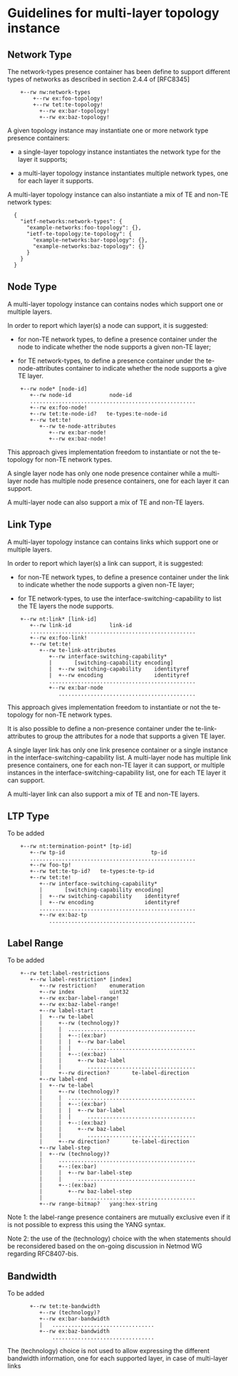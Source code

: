 # Guidelines for multi-layer topology instance

## Network Type

The network-types presence container has been define to support different types of networks as described in section 2.4.4 of \[RFC8345]

~~~~
    +--rw nw:network-types
        +--rw ex:foo-topology!
        +--rw tet:te-topology!
          +--rw ex:bar-topology!
          +--rw ex:baz-topology!
~~~~

A given topology instance may instantiate one or more network type presence containers:

- a single-layer topology instance instantiates the network type for the layer it supports;

- a multi-layer topology instance instantiates multiple network types, one for each layer it supports.

A multi-layer topology instance can also instantiate a mix of TE and non-TE network types:

~~~~
  {
    "ietf-networks:network-types": {
      "example-networks:foo-topology": {},
      "ietf-te-topology:te-topology": {
        "example-networks:bar-topology": {},
        "example-networks:baz-topology": {}
      }
    }
  }
~~~~

## Node Type

A multi-layer topology instance can contains nodes which support one or multiple layers.

In order to report which layer(s) a node can support, it is suggested:

- for non-TE network types, to define a presence container under the node to indicate whether the node supports a given non-TE layer;

- for TE network-types, to define a presence container under the te-node-attributes container to indicate whether the node supports a give TE layer.

~~~~
    +--rw node* [node-id]
       +--rw node-id            node-id
       ....................................................
       +--rw ex:foo-node!
       +--rw tet:te-node-id?   te-types:te-node-id
       +--rw tet:te!
          +--rw te-node-attributes
             +--rw ex:bar-node!
             +--rw ex:baz-node!
~~~~

This approach gives implementation freedom to instantiate or not the te-topology for non-TE network types.

A single layer node has only one node presence container while a multi-layer node has multiple node presence containers, one for each layer it can support.

A multi-layer node can also support a mix of TE and non-TE layers.

## Link Type

A multi-layer topology instance can contains links which support one or multiple layers.

In order to report which layer(s) a link can support, it is suggested:

- for non-TE network types, to define a presence container under the link to indicate whether the node supports a given non-TE layer;

- for TE network-types, to use the interface-switching-capability to list the TE layers the node supports.

~~~~
    +--rw nt:link* [link-id]
       +--rw link-id            link-id
       ....................................................
       +--rw ex:foo-link!
       +--rw tet:te!
          +--rw te-link-attributes
             +--rw interface-switching-capability*
             |       [switching-capability encoding]
             |  +--rw switching-capability    identityref
             |  +--rw encoding                identityref
             ..............................................
             +--rw ex:bar-node
                ...........................................
~~~~

This approach gives implementation freedom to instantiate or not the te-topology for non-TE network types.

It is also possible to define a non-presence container under the te-link-attributes to group the attributes for a node that supports a given TE layer.

A single layer link has only one link presence container or a single instance in the interface-switching-capability list. A multi-layer node has multiple link presence containers, one for each non-TE layer it can support, or multiple instances in the interface-switching-capability list, one for each TE layer it can support.

A multi-layer link can also support a mix of TE and non-TE layers.

## LTP Type

To be added

~~~~
    +--rw nt:termination-point* [tp-id]
       +--rw tp-id                           tp-id
       ....................................................
       +--rw foo-tp!
       +--rw tet:te-tp-id?   te-types:te-tp-id
       +--rw tet:te!
          +--rw interface-switching-capability*
          |       [switching-capability encoding]
          |  +--rw switching-capability    identityref
          |  +--rw encoding                identityref
          .................................................
          +--rw ex:baz-tp
             ..............................................
~~~~

## Label Range

To be added

~~~~
    +--rw tet:label-restrictions
       +--rw label-restriction* [index]
          +--rw restriction?    enumeration
          +--rw index           uint32
          +--rw ex:bar-label-range!
          +--rw ex:baz-label-range!
          +--rw label-start
          |  +--rw te-label
          |     +--rw (technology)?
          |     |  ........................................
          |     |  +--:(ex:bar)
          |     |  |  +--rw bar-label
          |     |  |     ..................................
          |     |  +--:(ex:baz)
          |     |     +--rw baz-label
          |     |        ..................................
          |     +--rw direction?       te-label-direction
          +--rw label-end
          |  +--rw te-label
          |     +--rw (technology)?
          |     |  ........................................
          |     |  +--:(ex:bar)
          |     |  |  +--rw bar-label
          |     |  |     ..................................
          |     |  +--:(ex:baz)
          |     |     +--rw baz-label
          |     |        ..................................
          |     +--rw direction?       te-label-direction
          +--rw label-step
          |  +--rw (technology)?
          |     ...........................................
          |     +--:(ex:bar)
          |     |  +--rw bar-label-step
          |     |     .....................................
          |     +--:(ex:baz)
          |        +--rw baz-label-step
          |           .....................................
          +--rw range-bitmap?   yang:hex-string
~~~~

Note 1: the label-range presence containers are mutually exclusive even if it is not possible to express this using the YANG syntax.

Note 2: the use of the (technology) choice with the when statements should be reconsidered based on the on-going discussion in Netmod WG regarding RFC8407-bis.

## Bandwidth

To be added

~~~~
       +--rw tet:te-bandwidth
          +--rw (technology)?
          +--rw ex:bar-bandwidth
          |   ................................
          +--rw ex:baz-bandwidth
              ................................
~~~~

The (technology) choice is not used to allow expressing the different bandwidth information, one for each supported layer, in case of multi-layer links
